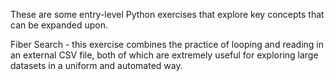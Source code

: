 These are some entry-level Python exercises that explore key concepts that can be expanded upon.

Fiber Search - this exercise combines the practice of looping and reading in an external CSV file, both of which are extremely useful for exploring large datasets in a uniform and automated way.

